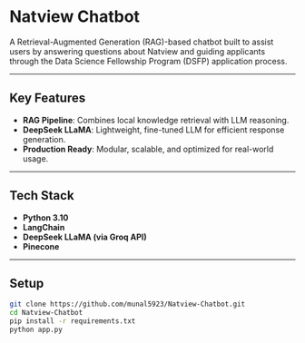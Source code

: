 # Natview Chatbot

A Retrieval-Augmented Generation (RAG)-based chatbot built to assist users by answering questions about Natview and guiding applicants through the Data Science Fellowship Program (DSFP) application process.

---

## Key Features

- **RAG Pipeline**: Combines local knowledge retrieval with LLM reasoning.
- **DeepSeek LLaMA**: Lightweight, fine-tuned LLM for efficient response generation.
- **Production Ready**: Modular, scalable, and optimized for real-world usage.

---

## Tech Stack

- **Python 3.10**
- **LangChain**
- **DeepSeek LLaMA (via Groq API)**
- **Pinecone**

---

## Setup

```bash
git clone https://github.com/munal5923/Natview-Chatbot.git
cd Natview-Chatbot
pip install -r requirements.txt
python app.py
